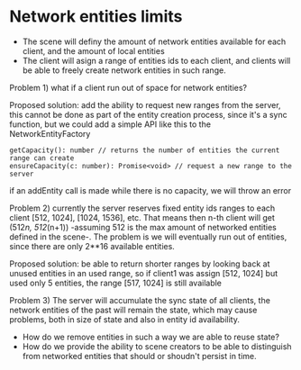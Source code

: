 
# Network entities limits

- The scene will definy the amount of network entities available for each client, and the amount of local entities
- The client will asign a range of entities ids to each client, and clients will be able to freely create network entities in such range.

Problem 1) what if a client run out of space for network entities?

Proposed solution: add the ability to request new ranges from the server, this cannot be done as part of the entity creation process, since it's a sync function, but we could add a simple API like this to the NetworkEntityFactory


```
getCapacity(): number // returns the number of entities the current range can create
ensureCapacity(c: number): Promise<void> // request a new range to the server
```

if an addEntity call is made while there is no capacity, we will throw an error

Problem 2) currently the server reserves fixed entity ids ranges to each client [512, 1024], [1024, 1536], etc. That means then n-th client will get (512*n, 512*(n+1)) -assuming 512 is the max amount of networked entities defined in the scene-. The problem is we will eventually run out of entities, since there are only 2**16 available entities.

Proposed solution: be able to return shorter ranges by looking back at unused entities in an used range, so if client1 was assign [512, 1024] but used only 5 entities, the range [517, 1024] is still available

Problem 3) The server will accumulate the sync state of all clients, the network entities of the past will remain the state, which may cause problems, both in size of state and also in entity id availability.

- How do we remove entities in such a way we are able to reuse state?
- How do we provide the ability to scene creators to be able to distinguish from networked entities that should or shoudn't persist in time.
